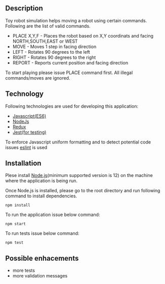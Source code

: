 ## Description

Toy robot simulation helps moving a robot using certain commands. Following are the list of valid commands.

- PLACE X,Y,F - Places the robot based on X,Y coordinats and facing NORTH,SOUTH,EAST or WEST
- MOVE - Moves 1 step in facing direction
- LEFT - Rotates 90 degrees to the left
- RIGHT - Rotates 90 degrees to the right
- REPORT - Reports current position and facing direction

To start playing please issue PLACE command first. All illegal commands/moves are ignored.

## Technology

Following technologies are used for developing this application:

- <a href="https://en.wikipedia.org/wiki/JavaScript">Javascript(ES6)</a>
- <a href="https://nodejs.org/en/">NodeJs</a>
- <a href="https://redux.js.org/">Redux</a>
- <a href="https://github.com/facebook/jest">Jest(for testing)</a>

To enforce Javascript uniform formatting and to detect potential code issues <a href="https://eslint.org/">eslint</a> is used

## Installation

Plese install <a href="https://nodejs.org/">Node.js</a>(minimum supported version is 12) on the machine where the application is being run.

Once Node.js is installed, please go to the root directory and run following command to install dependencies.

```
npm install
```

To run the application issue below command:

```
npm start
```

To run tests issue below command:

```
npm test
```

## Possible enhacements

- more tests
- more validation messages
